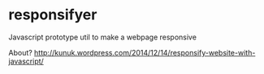 responsifyer
============

Javascript prototype util to make a webpage responsive

About?
http://kunuk.wordpress.com/2014/12/14/responsify-website-with-javascript/
